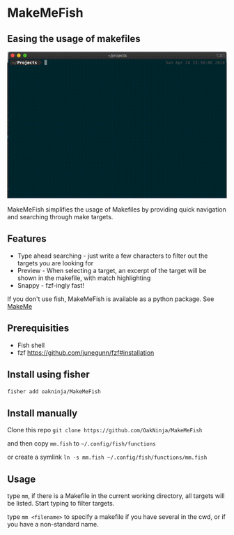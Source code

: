 # MakeMeFish
## Easing the usage of makefiles
[![Demo](https://github.com/OakNinja/MakeMeFish/raw/master/docs/mm.gif)](https://github.com/OakNinja/MakeMeFish/raw/master/docs/mm.gif)

MakeMeFish simplifies the usage of Makefiles by providing quick navigation and searching through make targets.

## Features
* Type ahead searching - just write a few characters to filter out the targets you are looking for
* Preview - When selecting a target, an excerpt of the target will be shown in the makefile, with match highlighting
* Snappy - fzf-ingly fast!

If you don't use fish, MakeMeFish is available as a python package. 
See [MakeMe](https://github.com/OakNinja/MakeMe/)

## Prerequisities
* Fish shell
* fzf https://github.com/junegunn/fzf#installation

## Install using fisher
`fisher add oakninja/MakeMeFish`

## Install manually 
Clone this repo `git clone https://github.com/OakNinja/MakeMeFish`

and then copy `mm.fish` to `~/.config/fish/functions` 

or create a symlink `ln -s mm.fish ~/.config/fish/functions/mm.fish`

## Usage
type `mm`, if there is a Makefile in the current working directory, all targets will be listed. Start typing to filter targets.

type `mm <filename>` to specify a makefile if you have several in the cwd, or if you have a non-standard name. 

